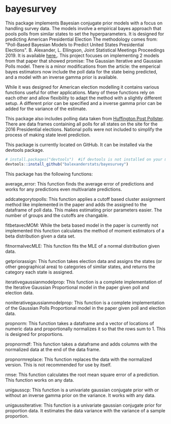 # bayesurvey
This package implements Bayesian conjugate prior models with a focus on handling survey data.  The models involve a empirical bayes approach that pools polls from similar states to set the hyperparameters. It is designed for predicting American Presidential Election The methodology comes from: "Poll-Based Bayesian Models to Predict United States Presidential Elections". B. Alexander, L. Ellingson, Joint Statistical Meetings Proceedings 2019. It is available [here.](http://www.balexanderstatistics.com/wp-content/uploads/2019/12/JSMProceedingsAlexander19.pdf). This project focuses on implementing 2 models from that paper that showed promise:  The Gaussian Iterative and Gaussian Polls model.  There is a minor modifications from the article:  the emperical bayes estimators now include the poll data for the state being predicted, and a model with an inverse gamma prior is available.  

While it was designed for American election modelling it contains various functions useful for other applications. Many of these functions rely on each other and allow flexibility to adapt the method with a slightly different setup. A different prior can be specified and a inverse gamma prior can be added for the variance of the estimate.

This package also includes polling data taken from [Huffington Post Pollster](https://elections.huffingtonpost.com/pollster).  There are data frames containing all polls for all states on the site for the 2016 Presidential elections. National polls were not included to simplify the process of making state level prediction.  

This package is currently located on GitHub. It can be installed via the devtools package.

``` r
# install.packages("devtools")  #if devtools is not installed on your machine
devtools::install_github("balexanderstats/bayesurvey")
```
This package has the following functions:

average_error:  This function finds the average error of predictions and works for any predictions even multivariate predictions.

addcategorytopolls:  This function applies a cutoff based cluster assignment method like implemented in the paper and adds the assigned to the dataframe of poll data. This makes estimating prior parameters easier. The number of groups and the cutoffs are changable.

fitbetavecMOM:  While the beta based model in the paper is currently not implemented this function calculates the method of moment estimators of a beta distribution given a data set.

fitnormalvecMLE:  This function fits the MLE of a normal distribution given data.

getpriorassign: This function takes election data and assigns the states (or other geographical area) to categories of similar states, and returns the category each state is assigned.

iterativegaussianmodelprop:  This function is a complete implementation of the Iterative Gaussian Proportional model in the paper given poll and election data.

noniterativegaussianmodelprop: This function is a complete implementation of the Gaussian Polls Proportional model in the paper given poll and election data.

propnorm: This function takes a dataframe and a vector of locations of numeric data and proportionally normalizes it so that the rows sum to 1. This is designed for proportions.

propnormdf: This function takes a dataframe and adds columns with the normalized data at the end of the data frame.

propnormreplace:  This function replaces the data with the normalized version. This is not recommended for use by itself.

rmse:  This function calculates the root mean square error of a prediction.  This function works on any data.

unigausscp:  This function is a univariate gaussian conjugate prior with or without an inverse gamma prior on the variance.  It works with any data.

unigaussiterative:  This function is a univariate gaussian conjugate prior for proportion data.  It estimates the data variance with the variance of a sample proportion.



